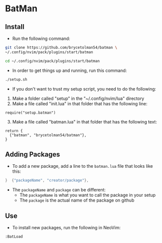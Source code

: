 # BatMan

## Install

- Run the following command:

```sh
git clone https://github.com/brycetolman54/batman \
~/.config/nvim/pack/plugins/start/batman

cd ~/.config/nvim/pack/plugins/start/batman
```

- In order to get things up and running, run this command:

```sh
./setup.sh
```

- If you don't want to trust my setup script, you need to do the following:

1. Make a folder called "setup" in the "~/.config/nvim/lua" directory
2. Make a file called "init.lua" in that folder that has the following line:

```
require("setup.batman")
```

3. Make a file called "batman.lua" in that folder that has the following text:

```
return {
  {"batman", "brycetolman54/batman"},
}
```

## Adding Packages

- To add a new package, add a line to the `batman.lua` file that looks like this:

```lua
}  {"packageName", "creator/package"},
```

- The `packageName` and `package` can be different:
    - The `packageName` is what you want to call the package in your setup
    - The `package` is the actual name of the package on github

## Use

- To install new packages, run  the following in NeoVim:

```vim
:BatLoad
```
